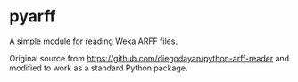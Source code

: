 pyarff
======
A simple module for reading Weka ARFF files.

Original source from https://github.com/diegodayan/python-arff-reader and modified to work as a standard Python package.
